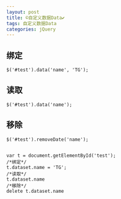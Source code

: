 ```yaml
---
layout: post
title: ©️自定义数据Data✔︎
tags: 自定义数据Data
categories: jQuery
---
```





## 绑定
	$('#test').data('name', 'TG');


## 读取
	$('#test').data('name');


## 移除
	$('#test').removeDate('name');
	

	var t = document.getElementById('test');
	/*绑定*/
	t.dataset.name = 'TG';
	/*读取*/
	t.dataset.name
	/*移除*/
	delete t.dataset.name




